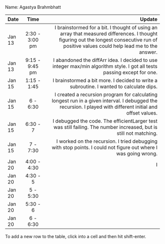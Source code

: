 Name: Agastya Brahmbhatt

| Date   |      Time      |                                                                                                                                                                                   Update |
|:-------|:--------------:|-----------------------------------------------------------------------------------------------------------------------------------------------------------------------------------------:|
| Jan 13 | 2:30 - 3:00 pm | I brainstormed for a bit. I thought of using an array that measured differences. I thought figuring out the longest consecutive run of positive values could help lead me to the answer. |
| Jan 13 | 9:15 - 9:45 pm |                                                                  I abandoned the diffArr idea. I decided to use integer max/min algorithm style. I got all tests passing except for one. |
| Jan 15 |  1:15 - 1:45   |                                                                                                  I brainstormed a bit more. I decided to write a subroutine. I wanted to calculate dips. |
| Jan 15 |    6 - 6:30    |                              I created a recursion program for calculating longest run in a given interval. I debugged the recursion. I played with different initial and offset values. |
| Jan 15 |    6:30 - 7    |                                                                        I debugged the code. The efficientLarger test was still failing. The number increased, but is still not matching. |
| Jan 15 |    7 - 7:30    |                                                                           I worked on the recursion. I tried debugging with stop points. I could not figure out where I was going wrong. |
| Jan 20 |  4:00 - 4:30   |                                                                                                                                                                                        I |
| Jan 20 |    4:30 - 5    |                                                                                                                                                                                          |
| Jan 20 |    5 - 5:30    |                                                                                                                                                                                          |
| Jan 20 |    5:30 - 6    |                                                                                                                                                                                          |
| Jan 20 |    6 - 6:30    |                                                                                                                                                                                          |


To add a new row to the table, click into a cell and then hit shift-enter.